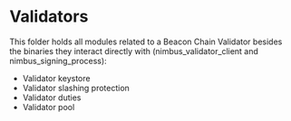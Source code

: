 # Validators

This folder holds all modules related to a Beacon Chain Validator besides the binaries they interact directly with (nimbus_validator_client and nimbus_signing_process):
- Validator keystore
- Validator slashing protection
- Validator duties
- Validator pool

